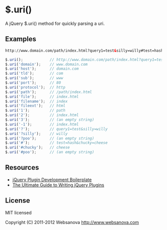 # $.uri()

A jQuery $.uri() method for quickly parsing a uri.


## Examples

```html
http://www.domain.com/path/index.html?query1=test&silly=willy#test=hash&chucky=cheese
```

```javascript
$.uri();            // http://www.domain.com/path/index.html?query1=test&silly=willy#test=hash&chucky=cheese
$.uri('domain');    // www.domain.com
$.uri('host');      // domain.com
$.uri('tld');       // com
$.uri('sub');       // www
$.uri('port');      // 80
$.uri('protocol');  // http
$.uri('path');      // /path/index.html
$.uri('file');      // index.html
$.uri('filename');  // index
$.uri('fileext');   // html
$.uri('1');         // path
$.uri('2');         // index.html
$.uri('3');         // (an empty string)
$.uri('-1');        // index.html
$.uri('?');         // query1=test&silly=willy
$.uri('?silly');    // willy
$.uri('?poo');      // (an empty string)
$.uri('#');         // test=hash&chucky=cheese
$.uri('#chucky');   // cheese
$.uri('#poo');      // (an empty string)
```


## Resources

* [jQuery Plugin Development Boilerplate](http://www.websanova.com/tutorials/jquery/jquery-plugin-development-boilerplate)
* [The Ultimate Guide to Writing jQuery Plugins](http://www.websanova.com/tutorials/jquery/the-ultimate-guide-to-writing-jquery-plugins)


## License

MIT licensed

Copyright (C) 2011-2012 Websanova http://www.websanova.com
